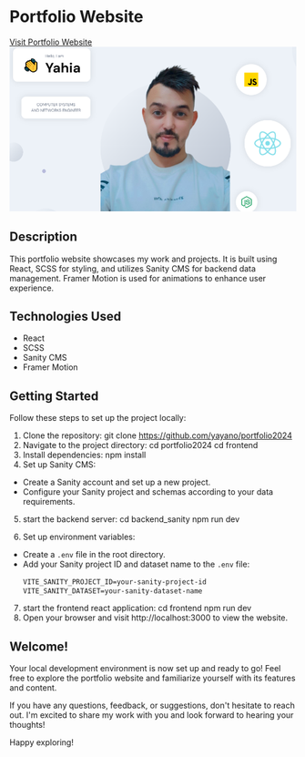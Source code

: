 # Portfolio Website

[Visit Portfolio Website](https://yahiaportfolio2024.netlify.app/)
![Screenshot](screenshot.png)

## Description

This portfolio website showcases my work and projects. It is built using React, SCSS for styling, and utilizes Sanity CMS for backend data management. Framer Motion is used for animations to enhance user experience.

## Technologies Used

- React
- SCSS
- Sanity CMS
- Framer Motion

## Getting Started

Follow these steps to set up the project locally:

1. Clone the repository:
   git clone https://github.com/yayano/portfolio2024
2. Navigate to the project directory:
   cd portfolio2024
   cd frontend
3. Install dependencies:
   npm install
4. Set up Sanity CMS:

- Create a Sanity account and set up a new project.
- Configure your Sanity project and schemas according to your data requirements.

5. start the backend server:
   cd backend_sanity
   npm run dev

6. Set up environment variables:

- Create a `.env` file in the root directory.
- Add your Sanity project ID and dataset name to the `.env` file:
  ```
  VITE_SANITY_PROJECT_ID=your-sanity-project-id
  VITE_SANITY_DATASET=your-sanity-dataset-name
  ```

7. start the frontend react application:
   cd frontend
   npm run dev
8. Open your browser and visit http://localhost:3000 to view the website.

## Welcome!

Your local development environment is now set up and ready to go! Feel free to explore the portfolio website and familiarize yourself with its features and content.

If you have any questions, feedback, or suggestions, don't hesitate to reach out. I'm excited to share my work with you and look forward to hearing your thoughts!

Happy exploring!
